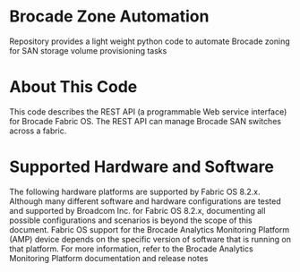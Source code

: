 # Brocade Zone Automation
Repository provides a light weight python code to automate Brocade zoning for SAN storage volume provisioning tasks

# About This Code
This code describes the REST API (a programmable Web service interface) for Brocade Fabric OS. The REST API can manage Brocade SAN switches across a fabric.

# Supported Hardware and Software
The following hardware platforms are supported by Fabric OS 8.2.x.
Although many different software and hardware configurations are tested and supported by Broadcom Inc. for Fabric OS 8.2.x,
documenting all possible configurations and scenarios is beyond the scope of this document.
Fabric OS support for the Brocade Analytics Monitoring Platform (AMP) device depends on the specific version of software that is
running on that platform. For more information, refer to the Brocade Analytics Monitoring Platform documentation and release notes
